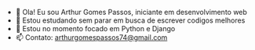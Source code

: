 - 👋 Ola! Eu sou Arthur Gomes Passos, iniciante em desenvolvimento web
- 👀 Estou estudando sem parar em busca de escrever codigos melhores
- 🌱 Estou no momento focado em Python e Django
- 📫 Contato: arthurgomespassos74@gmail.com

<!---
arthurgomespassos/arthurgomespassos is a ✨ special ✨ repository because its `README.md` (this file) appears on your GitHub profile.
You can click the Preview link to take a look at your changes.
--->

